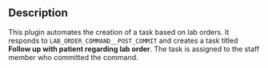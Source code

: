 ## Description

This plugin automates the creation of a task based on lab orders. It responds to `LAB_ORDER_COMMAND__POST_COMMIT` and creates a task titled **Follow up with patient regarding lab order**. The task is assigned to the staff member who committed the command.
